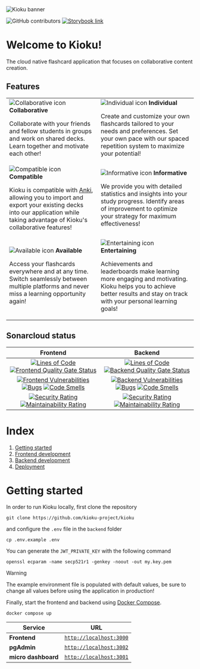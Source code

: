 <picture>
  <source media="(prefers-color-scheme: dark)" srcset="https://github.com/kioku-project/kioku/assets/71837281/62942574-34ef-4e75-9b17-9721444f9d74">
  <source media="(prefers-color-scheme: light)" srcset="https://github.com/kioku-project/kioku/assets/60541979/1f827df3-5882-4285-913f-47f04b26196b">
  <img alt="Kioku banner" src="">
</picture>

![GitHub contributors](https://img.shields.io/github/contributors/kioku-project/kioku)
[![Storybook link](https://github.com/storybookjs/brand/blob/master/badge/badge-storybook.svg)](https://main--63e354941aa15501d3467f88.chromatic.com)

# Welcome to Kioku!

The cloud native flashcard application that focuses on collaborative content creation.

## Features

<table>
<tbody>
<tr>
<td><picture>
  <source media="(prefers-color-scheme: dark)" srcset="https://github.com/kioku-project/kioku/assets/60541979/0cc0f108-f0e7-49c5-bafc-02123afdf514">
  <source media="(prefers-color-scheme: light)" srcset="https://github.com/kioku-project/kioku/assets/60541979/2e21c7e1-304d-4f2c-9328-3f0486c12d0c">
  <img alt="Collaborative icon" src="">
</picture>
  <b>Collaborative</b>

Collaborate with your friends and fellow students in groups and work on shared decks. Learn together and motivate each other!

</td>
<td><picture>
  <source media="(prefers-color-scheme: dark)" srcset="https://github.com/kioku-project/kioku/assets/60541979/a3dbfa9e-0b38-477d-b1eb-705f30b45eda">
  <source media="(prefers-color-scheme: light)" srcset="https://github.com/kioku-project/kioku/assets/60541979/91a42bb7-8985-435f-8c61-c8a1f455dd7c">
  <img alt="Individual icon" src="">
</picture>
  <b>Individual</b>

Create and customize your own flashcards tailored to your needs and preferences. Set your own pace with our spaced repetition system to maximize your potential!

</td>
</tr>
<tr>
<td><picture>
  <source media="(prefers-color-scheme: dark)" srcset="https://github.com/kioku-project/kioku/assets/60541979/d2753ef0-6e62-48f5-9b1c-fc4aea450a1b">
  <source media="(prefers-color-scheme: light)" srcset="https://github.com/kioku-project/kioku/assets/60541979/f18f855c-6f26-49a7-84eb-18ef94838c69">
  <img alt="Compatible icon" src="">
</picture>
  <b>Compatible</b>

Kioku is compatible with [Anki](https://apps.ankiweb.net/index.html), allowing you to import and export your existing decks into our application while taking advantage of Kioku's collaborative features!

</td>
<td><picture>
  <source media="(prefers-color-scheme: dark)" srcset="https://github.com/kioku-project/kioku/assets/60541979/5c31d81d-dedd-4abf-8012-6b5b5ca430f4">
  <source media="(prefers-color-scheme: light)" srcset="https://github.com/kioku-project/kioku/assets/60541979/fc2b34df-ee6e-48cd-b1d5-3cbdd0eb0f2c">
  <img alt="Informative icon" src="">
</picture>
  <b>Informative</b>

We provide you with detailed statistics and insights into your study progress. Identify areas of improvement to optimize your strategy for maximum effectiveness!

</td>
</tr>
<tr>
<td><picture>
  <source media="(prefers-color-scheme: dark)" srcset="https://github.com/kioku-project/kioku/assets/60541979/ee59ba9e-e3ee-4dfd-a170-3f8438523309">
  <source media="(prefers-color-scheme: light)" srcset="https://github.com/kioku-project/kioku/assets/60541979/d12880ec-2d74-4146-a8f8-b2ade59688c9">
  <img alt="Available icon" src="">
</picture>
  <b>Available</b>

Access your flashcards everywhere and at any time. Switch seamlessly between multiple platforms and never miss a learning opportunity again!

</td>
<td>
    <picture>
  <source media="(prefers-color-scheme: dark)" srcset="https://github.com/kioku-project/kioku/assets/60541979/76142857-6749-419a-becc-86b234f16d42">
  <source media="(prefers-color-scheme: light)" srcset="https://github.com/kioku-project/kioku/assets/60541979/87bfe7ed-e292-4cd1-a6a3-ac26c0ea27ca">
  <img alt="Entertaining icon" src="">
</picture>
  <b vertical-align="center">Entertaining</b>

Achievements and leaderboards make learning more engaging and motivating. Kioku helps you to achieve better results and stay on track with your personal learning goals!

</td>
</tr>
</tbody>
</table>

## Sonarcloud status

| Frontend | Backend |
|:--------:|:-------:|
| [![Lines of Code](https://sonarcloud.io/api/project_badges/measure?project=kioku-project_kioku_frontend&metric=ncloc)](https://sonarcloud.io/summary/new_code?id=kioku-project_kioku_frontend) [![Frontend Quality Gate Status](https://sonarcloud.io/api/project_badges/measure?project=kioku-project_kioku_frontend&metric=alert_status)](https://sonarcloud.io/summary/new_code?id=kioku-project_kioku_frontend) | [![Lines of Code](https://sonarcloud.io/api/project_badges/measure?project=kioku-project_kioku_services&metric=ncloc)](https://sonarcloud.io/summary/new_code?id=kioku-project_kioku_services) [![Backend Quality Gate Status](https://sonarcloud.io/api/project_badges/measure?project=kioku-project_kioku_services&metric=alert_status)](https://sonarcloud.io/summary/new_code?id=kioku-project_kioku_services) |
| [![Frontend Vulnerabilities](https://sonarcloud.io/api/project_badges/measure?project=kioku-project_kioku_frontend&metric=vulnerabilities)](https://sonarcloud.io/summary/new_code?id=kioku-project_kioku_frontend) [![Bugs](https://sonarcloud.io/api/project_badges/measure?project=kioku-project_kioku_frontend&metric=bugs)](https://sonarcloud.io/summary/new_code?id=kioku-project_kioku_frontend) [![Code Smells](https://sonarcloud.io/api/project_badges/measure?project=kioku-project_kioku_frontend&metric=code_smells)](https://sonarcloud.io/summary/new_code?id=kioku-project_kioku_frontend) | [![Backend Vulnerabilities](https://sonarcloud.io/api/project_badges/measure?project=kioku-project_kioku_services&metric=vulnerabilities)](https://sonarcloud.io/summary/new_code?id=kioku-project_kioku_services) [![Bugs](https://sonarcloud.io/api/project_badges/measure?project=kioku-project_kioku_services&metric=bugs)](https://sonarcloud.io/summary/new_code?id=kioku-project_kioku_services) [![Code Smells](https://sonarcloud.io/api/project_badges/measure?project=kioku-project_kioku_services&metric=code_smells)](https://sonarcloud.io/summary/new_code?id=kioku-project_kioku_services) |
| [![Security Rating](https://sonarcloud.io/api/project_badges/measure?project=kioku-project_kioku_frontend&metric=security_rating)](https://sonarcloud.io/summary/new_code?id=kioku-project_kioku_frontend) [![Maintainability Rating](https://sonarcloud.io/api/project_badges/measure?project=kioku-project_kioku_frontend&metric=sqale_rating)](https://sonarcloud.io/summary/new_code?id=kioku-project_kioku_frontend) | [![Security Rating](https://sonarcloud.io/api/project_badges/measure?project=kioku-project_kioku_services&metric=security_rating)](https://sonarcloud.io/summary/new_code?id=kioku-project_kioku_services) [![Maintainability Rating](https://sonarcloud.io/api/project_badges/measure?project=kioku-project_kioku_services&metric=sqale_rating)](https://sonarcloud.io/summary/new_code?id=kioku-project_kioku_services) |



# Index

1. [Getting started](#getting-started)
2. [Frontend development](./docs/frontend_development.md)
3. [Backend development](./docs/backend_development.md)
4. [Deployment](./docs/deployment.md)

# Getting started

In order to run Kioku locally, first clone the repository

```
git clone https://github.com/kioku-project/kioku
```

and configure the `.env` file in the `backend` folder

```
cp .env.example .env
```
You can generate the `JWT_PRIVATE_KEY` with the following command
```
openssl ecparam -name secp521r1 -genkey -noout -out my.key.pem
```

> [!WARNING]
> The example environment file is populated with default values, be sure to change all values before using the application in production!

Finally, start the frontend and backend using [Docker Compose](https://docs.docker.com/compose/).

```
docker compose up
```

|Service|URL|
|---|---|
| **Frontend** | [`http://localhost:3000`](http://localhost:3000) |
| **pgAdmin** | [`http://localhost:3002`](http://localhost:3002) |
| **micro dashboard** | [`http://localhost:3001`](http://localhost:3001) |
